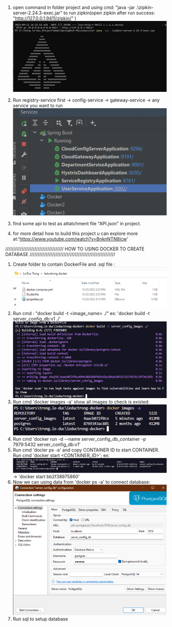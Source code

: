 1. open command in folder project and using cmd: "java -jar .\zipkin-server-2.24.3-exec.jar" to run zipkin(open zipkin after run success: "http://127.0.0.1:9411/zipkin/" )
![img.png](img.png)
2. Run registry-service first -> config-service -> gateway-service -> any service you want to run
![img_1.png](img_1.png)

3. find some api to test as attatchment file "API.json" in project. 

4. for more detail how to build this project u can explore more at:'https://www.youtube.com/watch?v=BnknNTN8icw'

////////////////////////////////////  HOW TO USING DOCKER TO CREATE DATABASE  /////////////////////////////////////////////////////
1. Create folder to contain DockerFile and .sql file :![img_2.png](img_2.png)
2. Run cmd : "docker build -t <image_name> ./" ex: 'docker build -t server_config_db:v1 ./'
![img_3.png](img_3.png)
3. Run cmd 'docker images -a' show all images to check is existed: ![img_4.png](img_4.png)
4. Run cmd 'docker run -d --name server_config_db_container -p 7979:5432 server_config_db:v1'
5. Run cmd 'docler ps -a' and copy CONTAINER ID to start CONTAINER. Run cmd 'docker start <CONTAINER_ID>';
ex: ![img_5.png](img_5.png) -> 'docker start bb2f38975860'
6. Now we can using data from 'docker ps -a' to connect database: ![img_6.png](img_6.png)
7. Run sql to setup database
